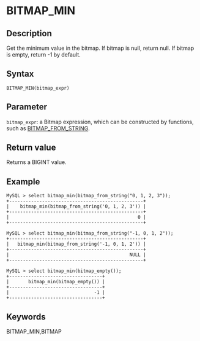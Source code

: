 # BITMAP_MIN

## Description

Get the minimum value in the bitmap. If bitmap is null, return null. If bitmap is empty, return -1 by default.

## Syntax

`BITMAP_MIN(bitmap_expr)`

## Parameter

`bitmap_expr`: a Bitmap expression, which can be constructed by functions, such as [BITMAP_FROM_STRING](./bitmap_from_string.md).

## Return value

Returns a BIGINT value.

## Example

```Plain Text
MySQL > select bitmap_min(bitmap_from_string("0, 1, 2, 3"));
+-------------------------------------------------+
|    bitmap_min(bitmap_from_string('0, 1, 2, 3')) |
+-------------------------------------------------+
|                                               0 |
+-------------------------------------------------+

MySQL > select bitmap_min(bitmap_from_string("-1, 0, 1, 2"));
+-------------------------------------------------+
|   bitmap_min(bitmap_from_string('-1, 0, 1, 2')) |
+-------------------------------------------------+
|                                            NULL |
+-------------------------------------------------+

MySQL > select bitmap_min(bitmap_empty());
+----------------------------------+
|       bitmap_min(bitmap_empty()) |
+----------------------------------+
|                               -1 |
+----------------------------------+
```

## Keywords

BITMAP_MIN,BITMAP
